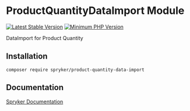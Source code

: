 # ProductQuantityDataImport Module
[![Latest Stable Version](https://poser.pugx.org/spryker/product-quantity-data-import/v/stable.svg)](https://packagist.org/packages/spryker/product-quantity-data-import)
[![Minimum PHP Version](https://img.shields.io/badge/php-%3E%3D%208.2-8892BF.svg)](https://php.net/)

DataImport for Product Quantity

## Installation

```
composer require spryker/product-quantity-data-import
```

## Documentation

[Spryker Documentation](https://docs.spryker.com)
